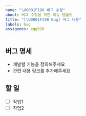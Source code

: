 ```yaml
---
name: "\U0001F198 버그 수정"
about: 버그 수정을 위한 이슈 템플릿
title: "[\U0001F198 Bug] 버그 내용"
labels: bug
assignees: egg528
---
```


## 버그 명세
- 개발할 기능을 정의해주세요
- 관련 내용 링크를 추가해주세요 

## 할 일
- [ ] 작업1
- [ ] 작업2
